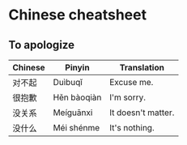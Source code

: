 # Chinese cheatsheet

## To apologize

Chinese | Pinyin | Translation
------------ | ------------- | -------------
对不起 | Duìbuqĭ | Excuse me.
很抱歉 | Hěn bàoqiàn | I'm sorry.
没关系 |  Meíguānxi | It doesn't matter.
没什么 |  Méi shénme | It's nothing.
